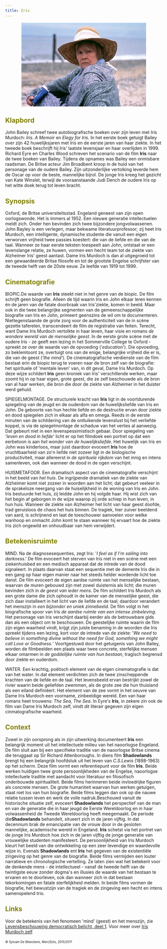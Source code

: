 ```yaml
---
title: Iris
---
```


<center>
<img src="iris.jpg" >
</center>

<a name="KLA"></a>

## <font color="#808000">**Klapbord**</font>

John Bailey schreef twee autobiografische boeken over zijn leven met Iris Murdoch: _Iris. A Memoir_ en _Elegy for Iris_. In het eerste boek getuigt Bailey over zijn 42 huwelijksjaren met Iris en de eerste jaren van haar ziekte. In het tweede boek beschrijft hij Iris' laatste levensjaar en haar overlijden in 1999. Richard Eyre en Charles Wood schreven het scenario van de film **Iris** naar de twee boeken van Bailey. Tijdens de opnames was Bailey een onmisbare raadsman. De Britse acteur Jim Broadbent kroop in de huid van het personage van de oudere Bailey. Zijn uitzonderlijke vertolking leverde hem de Oscar op voor de beste, mannelijke bijrol. De jonge Iris kreeg het gezicht van Kate Winslet, terwijl de vooraanstaande Judi Dench de oudere Iris op het witte doek terug tot leven bracht.

<a name="SYN"></a>

## <font color="#808000">**Synopsis**</font>

Oxford, de Britse universiteitsstad. Engeland geneest van zijn open oorlogswonde. Het is immers al 1952. Een nieuwe generatie intellectuelen meldt zich. Onder hen bevinden zich twee bijzondere jongvolwassenen. John Bayley is een verlegen, maar bekwame literatuurprofessor; zij heet Iris Murdoch, een intelligente, dynamische studente die vanuit een eigen verworven vrijheid twee passies koestert: die van de liefde en die van de taal. Wanneer ze haar eerste teksten toespeelt aan John, ontstaat er een levenslange relatie, ze huwen, vormen een hecht team tot de ziekte van Alzheimer Iris' geest aantast. Dame Iris Murdoch is dan al uitgegroeid tot een gewaardeerde Britse filosofe en tot de grootste Engelse schrijfster van de tweede helft van de 20ste eeuw. Ze leefde van 1919 tot 1999.

<a name="CIN"></a>

## <font color="#808000">**Cinematografie**</font>

<span class="menstis">BIOPIC</span>.De waarde van **Iris** steekt niet in het genre van de biopic. De film schrijft geen biografie. Alleen de tijd waarin Iris en John elkaar leren kennen én de jaren van de fatale doorbraak van Iris'ziekte, komen in beeld. Maar ook in die twee belangrijke segmenten van de gemeenschappelijke biografie van Iris en John, primeert geenszins de wil om te documenteren. Niettegenstaande de grote zorg voor de authenticiteit van de in scène gezette taferelen, transcendeert de film de registratie van feiten. Terecht, want Dame Iris Murdoch vertolkte in haar leven, haar visie en romans _de wondere wereld van de menselijke geest_. In de eerste grote scène met de oudere Iris - ze geeft een lezing in het Sommerville College te Oxford - spreekt ze over de waarde van de opvoeding ('_education_'). Die opvoeding, zo beklemtoont ze, overtuigt ons van de enige, belangrijke vrijheid die er is, die van de geest (_'the mind'_). De cinematografische verdienste van de film bestaat erin de biopic terug te voeren naar de bron zelf van de biografie: het spirituele of 'mentale leven' van, in dit geval, Dame Iris Murdoch. Op deze wijze schildert **Iris** geen kroniek van Iris' verschillende werken, maar zoomt hij in op haar eigen, grote geest, die ze zelf beschouwde als de bron van al haar werken, die bron die door de ziekte van Alzheimer in het duister werd gehuld.

<span class="menstis">SPIEGELMONTAGE</span>. De structurele kracht van **Iris** ligt in de voortdurende spiegeling van de jeugd en de ouderdom van de huwelijksliefde van Iris en John. De geboorte van hun hechte liefde en de destructie ervan door ziekte en dood spiegelen zich in elkaar als alfa en omega. Reeds in de eerste minuten van de schildering van de ontluikende levenslust bij het verliefde koppel, is via de spiegelmontage de schaduw van het verlies al aanwezig. Dat gebeurt niet in een levenspessimistisch gebaar. Door spiegeling van '_leven en dood in liefde_' licht er op het filmdoek een portret op dat een eerbetoon is aan _het wonder van de huwelijksliefde_. Het huwelijk van Iris en John was kinderloos, maar juist daardoor evoceert **Iris** hoe de vruchtbaarheid van zo'n liefde niet zozeer ligt in de biologische productiviteit, maar allereerst in _de spirituele rijkdom_ van het innig en intens samenleven, ook dan wanneer de dood in de ogen verschijnt.

<span class="menstis">HUISMETAFOOR</span>. Een dramatisch aspect van de cinematografie verschijnt in het beeld van _het huis_. De ingrijpende dramatiek van de ziekte van Alzheimer komt niet zozeer in woorden aan het licht; dat gebeurt veeleer in de sprakeloze neergang van de huiselijkheid in de woning van Iris en John. Iris bestuurde het huis, zij leidde John en hij volgde haar. Hij wist zich van het begin af geborgen in de wijze waarop zij orde schiep in hun leven, in hun huis. Wanneer de ziekte van Alzheimer het licht van haar geest doofde, trad geruisloos de chaos het huis binnen. De tragiek, hier zuiver beeldend van aard, is schrijnend en laat de toeschouwer aanvoelen voor welke wanhoop en onmacht John komt te staan wanneer hij ervaart hoe de ziekte Iris zich ongewild en onhoudbaar van hem verwijdert.

<a name="BET"></a>

## <font color="#808000">**Betekenisruimte**</font>

<span class="menstis">MIND</span>. Na de diagnosesequenties, zegt Iris: '_I feel as if I'm sailing into darkness_.' De film evoceert het sterven van Iris niet in een scéne met een ziekenhuisbed en een medisch apparaat dat de intrede van de dood signaleert. In plaats daarvan staat een sequentie met de demente Iris die in een gang op haar eigen manier naar het steeds helder wordende licht toe danst. De film evoceert de eigen aardse ruimte van het menselijke bestaan, waarvan de muren gebouwd zijn met zowel duisternis als licht; die muren bevinden zich in _de geest van ieder mens_. De film schildert Iris Murdoch als een grote dame die zich ophoudt in de kamer van de menselijke geest, die zich daar installeert in het licht van de liefde en de taal; daardoor verandert het menszijn in _een bijzonder en uniek zinnebeeld_. De film volgt in het biografische spoor van Iris _de aardse ruimte van een intense zinbeleving_. Het personage van Iris verschijnt daarbij eerder als de betrouwbare gids dan als een object om te beschouwen. De geestelijke ruimte waarin de film zijn eigen waarheid vindt, krijgt zijn juiste benaming in de woorden die Iris spreekt tijdens een lezing, kort voor de intrede van de ziekte: '_We need to believe in something divine without the need for God, something we might call Love or Goodness._' Voortgestuwd door het getuigenis van John Bailey, worden de filmbeelden een plaats waar twee concrete, sterfelijke mensen elkaar omarmen in _de goddelijke ruimte van hun bestaan_, tragisch begrensd door ziekte en ouderdom.

<span class="menstis">WATER</span>. Een krachtig, poëtisch element van de eigen cinematografie is dat van het water. In dat element verdichten zich de twee zinscheppende krachten van de liefde en de taal. Het levensbeeld ervan bestrijkt zowel de rivier waarin beide geliefden zwemmen, als de grote zee die hun thuisland als een eiland definiëert. Het element van de zee vormt in het oeuvre van Dame Iris Murdoch een voorname, zinbeeldige wereld. Een van haar romans heet trouwens: _The Sea, The Sea_. In Eyre's **Iris**, in zekere zin ook de film van Dame Iris Murdoch zelf, vindt dit literair gegeven zijn eigen cinmatografische waarheid.

<a name="CON"></a>

## <font color="#808000">**Context**</font>

Zowel in zijn oorsprong als in zijn uitwerking documenteert **Iris** een belangrijk moment uit het intellectuele milieu van het naoorlogse Engeland. De film sluit aan bij een specifieke traditie van de naoorlogse Britse cinema die teruggaat op Sir Richard Attenboroughs. In diens film **Shadowlands** brengt hij een belangrijk hoofdstuk uit het leven van _C.S.Lewis_ (1898-1963) op het scherm. Deze film vormt een referentiepunt voor de film **Iris**. Beide werken huldigen twee grote persoonlijkheden van de Engelse, naoorlogse intellectuele traditie met aandacht voor literatuur en filosofisch onderbouwde spiritualiteit. Beide films herinneren beide invloedrijke figuren als concrete mensen. De grote humaniteit waarvan hun werken getuigen, staat niet los van hun biografie. Beide films leggen dan ook op die nauwe relatie tussen leven en werk de volle nadruk.Beschouwd vanuit de historische situatie zelf, evoceert **Shadowlands** het perspectief van de man en van de generatie die in haar jeugd de Eerste Wereldoorlog en in haar volwassenheid de Tweede Wereldoorlog heeft meegemaakt. De periode die**Shadowlands** behandelt, situeert zich in de jaren vijftig. In dat decennium brak de emancipatie van de vrouw door in de gesloten mannelijke, academische wereld in Engeland. **Iris** schetst via het portret van de jonge Iris Murdoch hoe zich in de jaren vijftig de jonge generatie van vrouwelijke studenten manifesteert. De persoonlijkheid van Iris Murdoch kleurt het beeld van die ontwikkeling op een zeer levendige en waardevolle wijze in. Evenals **Shadowlands** ent **Iris** het gegeven van de existentiële zingeving op het genre van de biografie. Beide films vermijden een louter narratieve en chronologische vertelling. Ze laten zien wat het betekent voor de denkende mens - de intellectueel - vanaf de tweede helft van de twintigste eeuw zonder dogma's en illusies de waarde van het bestaan te ervaren en te doorleven, ook dan wanneer zich in dat bestaan tekorkomingen en fatale sterfelijkheid melden. In beide films vormen de biografie, het bewustzijn van de tragiek en de zingeving een hecht en intens samenspelend trio.

<a name="LIN"></a>

## <font color="#808000">**Links**</font>

Voor de betekenis van het fenomeen 'mind' (geest) en het menszijn, zie [Levensbeschouwing democratisch belicht, deel 1](http://www.menstis.be/uitgeverij/Levensbeschouwing/).
Voor meer over [Iris Murdoch zelf](http://fass.kingston.ac.uk/research/iris-murdoch/)

<font size="-2">© Sylvain De Bleeckere, Men(S)tis, 2011/2017</font>
